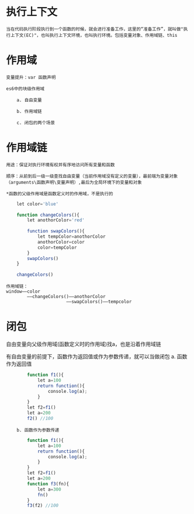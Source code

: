 # 执行上下文
	当在代码执行阶段执行到一个函数的时候，就会进行准备工作，这里的“准备工作”，就叫做"执行上下文(EC)"，也叫执行上下文环境，也叫执行环境。包括变量对象、作用域链、this
	
# 作用域
	变量提升：var 函数声明

	es6中的块级作用域

		a. 自由变量

		b. 作用域链
        
		c. 闭包的两个场景
	
	
# 作用域链
	用途：保证对执行环境有权并有序地访问所有变量和函数

	顺序：从前到后一级一级查找自由变量（当前作用域没有定义的变量），最前端为变量对象（arguments\函数声明\变量声明）,最后为全局环境下的变量和对象

	*函数的父级作用域是函数定义时的作用域，不是执行的
```javascript
	let color='blue'
	 
	function changeColors(){
	    let anothorColor='red'
	 
	    function swapColors(){
	        let tempColor=anothorColor
	        anothorColor=color
	        color=tempColor
	    }
	    swapColors()
	}
	 
    changeColors()
```
	作用域链：
	window——color
		    ——changeColors()——anothorColor
						   ——swapColors()——tempcolor
# 闭包 
自由变量向父级作用域(函数定义时的作用域)找a，也是沿着作用域链

有自由变量的前提下，函数作为返回值或作为参数传递，就可以当做闭包
		a. 函数作为返回值
```javascript
		function f1(){
		    let a=100
		    return function(){
		        console.log(a);
		    }
		}
		let f2=f1()
		let a=200
		f2() //100 
```		
        b. 函数作为参数传递
```javascript
		function f1(){
		    let a=100
		    return function(){
		        console.log(a);
		    }
		}
		let f2=f1()
		let a=200
		function f3(fn){
		    let a=300
		    fn()
		}
		f3(f2) //100
```
